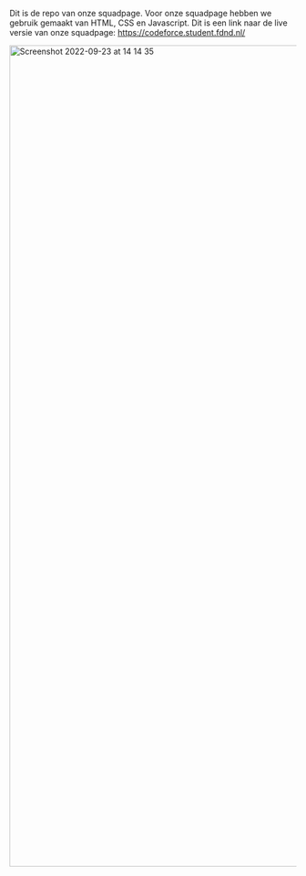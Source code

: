 Dit is de repo van onze squadpage. Voor onze squadpage hebben we gebruik gemaakt van HTML, CSS en Javascript.
Dit is een link naar de live versie van onze squadpage:
https://codeforce.student.fdnd.nl/


<img width="1440" alt="Screenshot 2022-09-23 at 14 14 35" src="https://user-images.githubusercontent.com/103258773/191957861-153e7202-d03d-4f5b-b80d-91096a6855f3.png">
